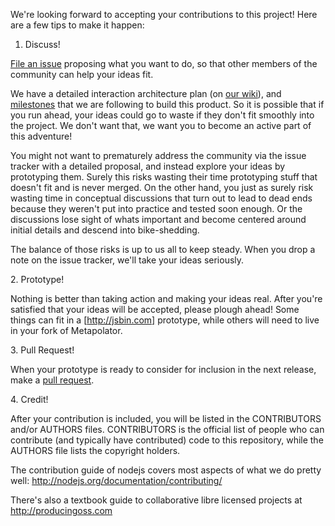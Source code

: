 We're looking forward to accepting your contributions to this project! 
Here are a few tips to make it happen:

1. Discuss! 

[File an issue](https://guides.github.com/features/issues/) proposing what you want to do, so that other members of the community can help your ideas fit.

We have a detailed interaction architecture plan (on [our wiki](https://github.com/metapolator/metapolator/wiki/interaction-design)), and [milestones](https://github.com/metapolator/metapolator/milestones) that we are following to build this product. 
So it is possible that if you run ahead, your ideas could go to waste if they don't fit smoothly into the project. 
We don't want that, we want you to become an active part of this adventure!

You might not want to prematurely address the community via the issue tracker with a detailed proposal, and instead explore your ideas by prototyping them. 
Surely this risks wasting their time prototyping stuff that doesn't fit and is never merged. 
On the other hand, you just as surely risk wasting time in conceptual discussions that turn out to lead to dead ends because they weren't put into practice and tested soon enough. 
Or the discussions lose sight of whats important and become centered around initial details and descend into bike-shedding. 

The balance of those risks is up to us all to keep steady. 
When you drop a note on the issue tracker, we'll take your ideas seriously. 

2\. Prototype! 

Nothing is better than taking action and making your ideas real. 
After you're satisfied that your ideas will be accepted, please plough ahead! 
Some things can fit in a [http://jsbin.com] prototype, while others will need to live in your fork of Metapolator.

3\. Pull Request!

When your prototype is ready to consider for inclusion in the next release, make a [pull request](https://help.github.com/articles/using-pull-requests/).

4\. Credit!

After your contribution is included, you will be listed in the CONTRIBUTORS and/or AUTHORS files. 
CONTRIBUTORS is the official list of people who can contribute (and typically have contributed) code to this repository, while the AUTHORS file lists the copyright holders.

The contribution guide of nodejs covers most aspects of what we do pretty well: <http://nodejs.org/documentation/contributing/>

There's also a textbook guide to collaborative libre licensed projects at <http://producingoss.com>

